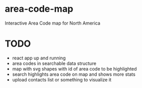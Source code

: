 # area-code-map
Interactive Area Code map for North America

# TODO

- react app up and running
- area codes in searchable data structure
- map with svg shapes with id of area code to be highlighted
- search highlights area code on map and shows more stats
- upload contacts list or something to visualize it
